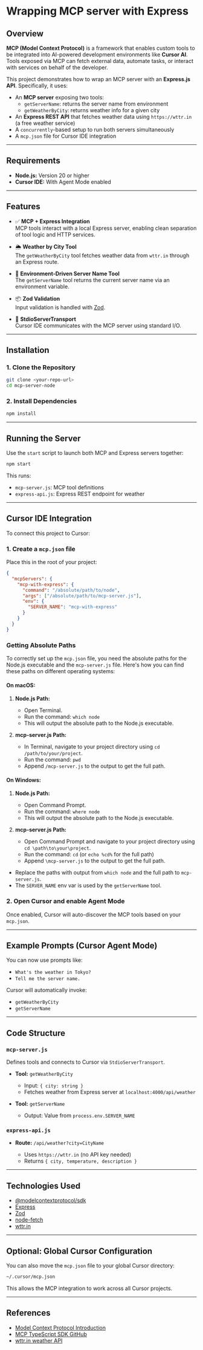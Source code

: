 # Wrapping MCP server with Express

## Overview

**MCP (Model Context Protocol)** is a framework that enables custom tools to be integrated into AI-powered development environments like **Cursor AI**. Tools exposed via MCP can fetch external data, automate tasks, or interact with services on behalf of the developer.

This project demonstrates how to wrap an MCP server with an **Express.js API**. Specifically, it uses:

- An **MCP server** exposing two tools:
  - `getServerName`: returns the server name from environment
  - `getWeatherByCity`: returns weather info for a given city
- An **Express REST API** that fetches weather data using `https://wttr.in` (a free weather service)
- A `concurrently`-based setup to run both servers simultaneously
- A `mcp.json` file for Cursor IDE integration

---

## Requirements

- **Node.js:** Version 20 or higher
- **Cursor IDE:** With Agent Mode enabled

---

## Features

- ✅ **MCP + Express Integration**  
  MCP tools interact with a local Express server, enabling clean separation of tool logic and HTTP services.

- 🌦️ **Weather by City Tool**  
  The `getWeatherByCity` tool fetches weather data from `wttr.in` through an Express route.

- 🧠 **Environment-Driven Server Name Tool**  
  The `getServerName` tool returns the current server name via an environment variable.

- 📦 **Zod Validation**  
  Input validation is handled with [Zod](https://github.com/colinhacks/zod).

- 🔄 **StdioServerTransport**  
  Cursor IDE communicates with the MCP server using standard I/O.

---

## Installation

### 1. Clone the Repository

```bash
git clone <your-repo-url>
cd mcp-server-node
```

### 2. Install Dependencies

```bash
npm install
```

---

## Running the Server

Use the `start` script to launch both MCP and Express servers together:

```bash
npm start
```

This runs:

- `mcp-server.js`: MCP tool definitions
- `express-api.js`: Express REST endpoint for weather

---

## Cursor IDE Integration

To connect this project to Cursor:

### 1. Create a `mcp.json` file

Place this in the root of your project:

```json
{
  "mcpServers": {
    "mcp-with-express": {
      "command": "/absolute/path/to/node",
      "args": ["/absolute/path/to/mcp-server.js"],
      "env": {
        "SERVER_NAME": "mcp-with-express"
      }
    }
  }
}
```

### Getting Absolute Paths

To correctly set up the `mcp.json` file, you need the absolute paths for the Node.js executable and the `mcp-server.js` file. Here's how you can find these paths on different operating systems:

#### On macOS:

1. **Node.js Path:**

   - Open Terminal.
   - Run the command: `which node`
   - This will output the absolute path to the Node.js executable.

2. **mcp-server.js Path:**
   - In Terminal, navigate to your project directory using `cd /path/to/your/project`.
   - Run the command: `pwd`
   - Append `/mcp-server.js` to the output to get the full path.

#### On Windows:

1. **Node.js Path:**

   - Open Command Prompt.
   - Run the command: `where node`
   - This will output the absolute path to the Node.js executable.

2. **mcp-server.js Path:**
   - Open Command Prompt and navigate to your project directory using `cd \path\to\your\project`.
   - Run the command: `cd` (or `echo %cd%` for the full path)
   - Append `\mcp-server.js` to the output to get the full path.

- Replace the paths with output from `which node` and the full path to `mcp-server.js`.
- The `SERVER_NAME` env var is used by the `getServerName` tool.

### 2. Open Cursor and enable **Agent Mode**

Once enabled, Cursor will auto-discover the MCP tools based on your `mcp.json`.

---

## Example Prompts (Cursor Agent Mode)

You can now use prompts like:

- `What's the weather in Tokyo?`
- `Tell me the server name.`

Cursor will automatically invoke:

- `getWeatherByCity`
- `getServerName`

---

## Code Structure

### `mcp-server.js`

Defines tools and connects to Cursor via `StdioServerTransport`.

- **Tool:** `getWeatherByCity`

  - Input: `{ city: string }`
  - Fetches weather from Express server at `localhost:4000/api/weather`

- **Tool:** `getServerName`

  - Output: Value from `process.env.SERVER_NAME`

### `express-api.js`

- **Route:** `/api/weather?city=CityName`

  - Uses `https://wttr.in` (no API key needed)
  - Returns `{ city, temperature, description }`

---

## Technologies Used

- [@modelcontextprotocol/sdk](https://www.npmjs.com/package/@modelcontextprotocol/sdk)
- [Express](https://expressjs.com/)
- [Zod](https://zod.dev/)
- [node-fetch](https://www.npmjs.com/package/node-fetch)
- [wttr.in](https://github.com/chubin/wttr.in)

---

## Optional: Global Cursor Configuration

You can also move the `mcp.json` file to your global Cursor directory:

```bash
~/.cursor/mcp.json
```

This allows the MCP integration to work across all Cursor projects.

---

## References

- [Model Context Protocol Introduction](https://modelcontextprotocol.io/introduction)
- [MCP TypeScript SDK GitHub](https://github.com/modelcontextprotocol/typescript-sdk)
- [wttr.in weather API](https://github.com/chubin/wttr.in)
